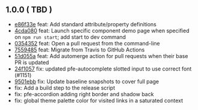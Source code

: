 ## 1.0.0 ( TBD )

- [e86f33e](https://github.com/patternfly/patternfly-elements/commit/e86f33e0342933f1992d52a022f9a25fd1e2fbeb) feat: Add standard attribute/property definitions 
- [4cda080](https://github.com/patternfly/patternfly-elements/commit/4cda080dfc6f3b8e500712ddbe01fada3ce16e3e) feat: Launch specific component demo page when specified on `npm run start`; add start to dev command
- [0354352](https://github.com/patternfly/patternfly-elements/commit/03543523064f4a885b44bd334b0e24a77f00aee9) feat: Open a pull request from the command-line
- [7559485](https://github.com/patternfly/patternfly-elements/commit/755948553015d8745f8faad8b7a299031ec6fff3) feat: Migrate from Travis to GitHub Actions
- [51d055a](https://github.com/patternfly/patternfly-elements/commit/51d055ae15b3570c6d902c60d45163a0154e1011) feat: Add automerge action for pull requests when their base PR is updated
- [24f1057](https://github.com/patternfly/patternfly-elements/commit/24f105789ffb01541e7892f59df0352272bab2a1) fix: updated pfe-autocomplete slotted input to use correct font (#1151)
- [9501ebb](https://github.com/patternfly/patternfly-elements/commit/9501ebb87cfc371563c04ba155a101846fe26e20) fix: Update baseline snapshots to cover full page
- [](https://github.com/patternfly/patternfly-elements/commit/) fix: Add a build step to the release script
- [](https://github.com/patternfly/patternfly-elements/commit/) fix: pfe-accordion adding right border and shadow back
- []() fix: global theme palette color for visited links in a saturated context